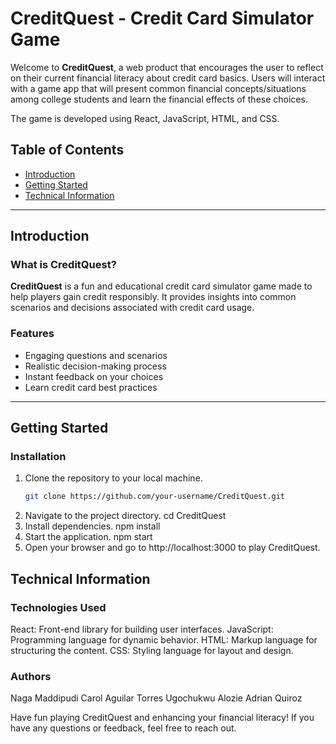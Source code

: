# CreditQuest - Credit Card Simulator Game

Welcome to **CreditQuest**, a web product that encourages the user to reflect on their current financial literacy about credit card basics. Users will interact with a game app that will present common financial concepts/situations among college students and learn the financial effects of these choices.

The game is developed using React, JavaScript, HTML, and CSS.

## Table of Contents
- [Introduction](#introduction)
- [Getting Started](#getting-started)
- [Technical Information](#technical-information)

---

## Introduction

### What is CreditQuest?
**CreditQuest** is a fun and educational credit card simulator game made to help players gain credit responsibly. It provides insights into common scenarios and decisions associated with credit card usage.

### Features
- Engaging questions and scenarios
- Realistic decision-making process
- Instant feedback on your choices
- Learn credit card best practices

---

## Getting Started

### Installation
1. Clone the repository to your local machine.
   ```bash
   git clone https://github.com/your-username/CreditQuest.git
2. Navigate to the project directory.
    cd CreditQuest
3. Install dependencies.
    npm install
4. Start the application.
    npm start
5. Open your browser and go to http://localhost:3000 to play CreditQuest.


## Technical Information

### Technologies Used

React: Front-end library for building user interfaces.
JavaScript: Programming language for dynamic behavior.
HTML: Markup language for structuring the content.
CSS: Styling language for layout and design.

### Authors
Naga Maddipudi
Carol Aguilar Torres
Ugochukwu Alozie
Adrian Quiroz

Have fun playing CreditQuest and enhancing your financial literacy! 
If you have any questions or feedback, feel free to reach out.
